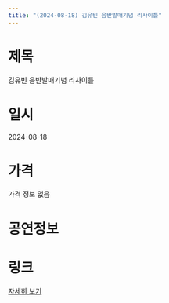 ```yaml
---
title: "(2024-08-18) 김유빈 음반발매기념 리사이틀"
---
```


# 제목
김유빈 음반발매기념 리사이틀

# 일시
2024-08-18

# 가격
가격 정보 없음

# 공연정보


# 링크
[자세히 보기](https://www.sac.or.kr/site/main/show/show_view?SN=64325, "https://www.sac.or.kr/site/main/show/show_view?SN=64325")
